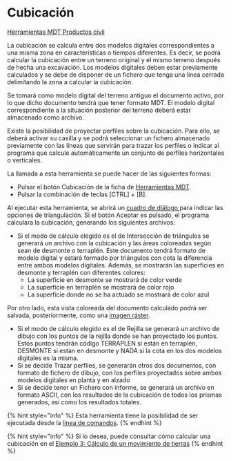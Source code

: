 # Cubicación

[Herramientas MDT Productos civil](../fichas-de-herramientas/ficha-de-herramientas-mdt/productos-civil.md)

La cubicación se calcula entre dos modelos digitales correspondientes a una misma zona en características o tiempos diferentes. Es decir, se podrá calcular la cubicación entre un terreno original y el mismo terreno después de hecha una excavación. Los modelos digitales deben estar previamente calculados y se debe de disponer de un fichero que tenga una línea cerrada delimitando la zona a calcular la cubicación.

Se tomará como modelo digital del terreno antiguo el documento activo, por lo que dicho documento tendrá que tener formato MDT. El modelo digital correspondiente a la situación posterior del terreno deberá estar almacenado como archivo.

Existe la posibilidad de proyectar perfiles sobre la cubicación. Para ello, se deberá activar su casilla y se podrá seleccionar un fichero almacenado previamente con las líneas que servirán para trazar los perfiles o indicar al programa que calcule automáticamente un conjunto de perfiles horizontales o verticales.

La llamada a esta herramienta se puede hacer de las siguientes formas:

* Pulsar el botón  Cubicación de la ficha de [Herramientas MDT](../fichas-de-herramientas/ficha-de-herramientas-mdt/).
* Pulsar la combinación de teclas \[CTRL\] + \[B\].

Al ejecutar esta herramienta, se abrirá un [cuadro de diálogo ](../herramientas-mdt/cubicacion/)para indicar las opciones de triangulación. Si el botón Aceptar es pulsado, el programa calculara la cubicación, generando los siguientes archivos:

* Si el modo de cálculo elegido es el de Intersección de triángulos se generará un archivo con la cubicación y las áreas coloreadas según sean de desmonte o terraplén. Este documento tendrá formato de modelo digital y estará formado por triángulos con cota la diferencia entre ambos modelos digitales. Además, se mostrarán las superficies en desmonte y terraplén con diferentes colores:
  * La superficie en desmonte se mostrará de color verde
  * La superficie en terraplén se mostrará de color rojo
  * La superficie donde no se ha actuado se mostrará de color azul

Por otro lado, esta vista coloreada del documento calculado podrá ser salvada, posteriormente, como una [imagen ráster](../herramientas-de-edicion-de-la-triangulacion/imagen-cubicacion.md).

* Si el modo de cálculo elegido es el de Rejilla se generará un archivo de dibujo con los puntos de la rejilla donde se han proyectado los puntos. Estos puntos tendrán código TERRAPLEN si están en terraplén, DESMONTE si están en desmonte y NADA si la cota en los dos modelos digitales es la misma.
* Si se decide Trazar perfiles, se generarán otros dos documentos, con formato de fichero de dibujo, con los perfiles proyectados sobre ambos modelos digitales en planta y en alzado
* Si se decide tener un Fichero con informe, se generará un archivo en formato ASCII, con los resultados de la cubicación de todos los prismas generados, así como los resultados totales.

{% hint style="info" %}
Esta herramienta tiene la posibilidad de ser ejecutada desde la [línea de comandos](../desde-linea-de-comando/linea-de-comando-cubicacion.md).
{% endhint %}

{% hint style="info" %}
Si lo desea, puede consultar cómo calcular una cubicación en el [Ejemplo 3: Cálculo de un movimiento de tierras](../ejemplos/ejemplo3.md)
{% endhint %}


